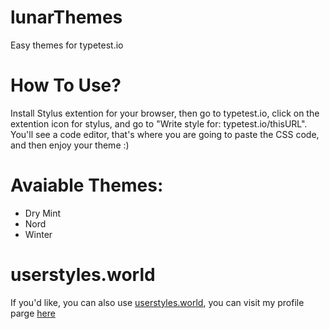 # lunarThemes
Easy themes for typetest.io


# How To Use?
Install Stylus extention for your browser, then go to typetest.io, click on the extention icon for stylus, and go to "Write style for: typetest.io/thisURL". You'll see a code editor, that's where you are going to paste the CSS code, and then enjoy your theme :)

# Avaiable Themes:
* Dry Mint
* Nord
* Winter

# userstyles.world
If you'd like, you can also use [userstyles.world](https://userstyles.world/user/codeystein), you can visit my profile parge [here](https://userstyles.world/user/codeystein)